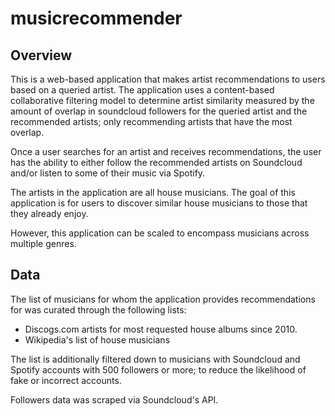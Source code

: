 # musicrecommender

## Overview

This is a web-based application that makes artist recommendations to users based on
a queried artist. The application uses a content-based collaborative filtering model to determine
artist similarity measured by the amount of overlap in soundcloud followers for the queried artist and
the recommended artists; only recommending artists that have the most overlap.

Once a user searches for an artist and receives recommendations, the user has the ability to either follow
the recommended artists on Soundcloud and/or listen to some of their music via Spotify.

The artists in the application are all house musicians. The goal of this application is for users
to discover similar house musicians to those that they already enjoy.

However, this application can be scaled to encompass musicians across multiple genres.

## Data

The list of musicians for whom the application provides recommendations for was curated through
the following lists:

- Discogs.com artists for most requested house albums since 2010.
- Wikipedia's list of house musicians

The list is additionally filtered down to musicians with Soundcloud and Spotify accounts with
500 followers or more; to reduce the likelihood of fake or incorrect accounts.

Followers data was scraped via Soundcloud's API.
